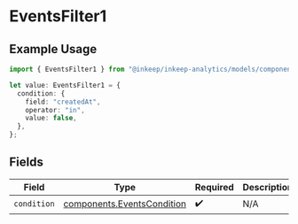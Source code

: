 # EventsFilter1

## Example Usage

```typescript
import { EventsFilter1 } from "@inkeep/inkeep-analytics/models/components";

let value: EventsFilter1 = {
  condition: {
    field: "createdAt",
    operator: "in",
    value: false,
  },
};
```

## Fields

| Field                                                                    | Type                                                                     | Required                                                                 | Description                                                              |
| ------------------------------------------------------------------------ | ------------------------------------------------------------------------ | ------------------------------------------------------------------------ | ------------------------------------------------------------------------ |
| `condition`                                                              | [components.EventsCondition](../../models/components/eventscondition.md) | :heavy_check_mark:                                                       | N/A                                                                      |